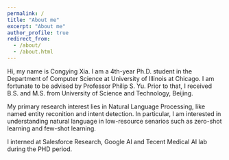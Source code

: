 ```yaml
---
permalink: /
title: "About me"
excerpt: "About me"
author_profile: true
redirect_from: 
  - /about/
  - /about.html
---
```


Hi, my name is Congying Xia. I am a 4th-year Ph.D. student in the Department of Computer Science at University of Illinois at Chicago. I am fortunate to be advised by Professor Philip S. Yu. Prior to that, I received B.S. and M.S. from University of Science and Technology, Beijing.

My primary research interest lies in Natural Language Processing, like named entity reconition and intent detection. In particular, I am interested in understanding natural language in low-resource senarios such as zero-shot learning and few-shot learning.


I interned at Salesforce Research, Google AI and Tecent Medical AI lab during the PHD period. 
